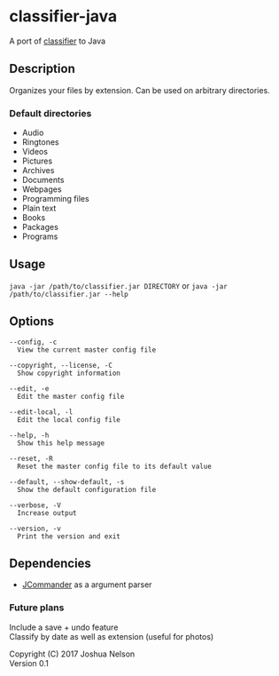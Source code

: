 # classifier-java
A port of [classifier](https://github.com/bhrigu123/classifier) to Java

## Description
Organizes your files by extension. Can be used on arbitrary directories.

### Default directories
+	Audio
+ 	Ringtones
+	Videos
+	Pictures
+	Archives
+ 	Documents
+ 	Webpages
+	Programming files
+ 	Plain text
+ 	Books
+ 	Packages
+	Programs

## Usage
`java -jar /path/to/classifier.jar DIRECTORY` or
`java -jar /path/to/classifier.jar --help`

## Options
    --config, -c
      View the current master config file
    
    --copyright, --license, -C
      Show copyright information

    --edit, -e
      Edit the master config file

    --edit-local, -l
      Edit the local config file

    --help, -h
      Show this help message

    --reset, -R
      Reset the master config file to its default value

    --default, --show-default, -s
      Show the default configuration file

    --verbose, -V
      Increase output

    --version, -v
      Print the version and exit



## Dependencies
+ [JCommander](https://jcommander.org/) as a argument parser

### Future plans
Include a save + undo feature  
Classify by date as well as extension (useful for photos)

Copyright (C) 2017  Joshua Nelson  
Version 0.1
